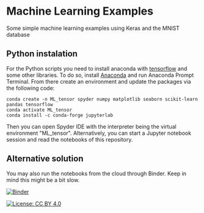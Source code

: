 # Machine Learning Examples

Some simple machine learning examples using Keras and the MNIST database
## Python instalation

For the Python scripts you need to install anaconda with [tensorflow](https://www.tensorflow.org/) and some other libraries. To do so, install [Anaconda](https://docs.anaconda.com/anaconda/install/windows/) and run Anaconda Prompt Terminal. From there create an environment and update the packages via the following code:

 ```concole
 conda create -n ML_tensor spyder numpy matplotlib seaborn scikit-learn pandas tensorflow
 conda activate ML_tensor
 conda install -c conda-forge jupyterlab
 ```

Then you can open Spyder IDE with the interpreter being the virtual environment "ML_tensor". Alternatively, you can start a Jupyter notebook session and read the notebooks of this repository.

## Alternative solution

You may also run the notebooks from the cloud through Binder. Keep in mind this might be a bit slow. 

[![Binder](https://mybinder.org/badge_logo.svg)](https://mybinder.org/v2/gh/SavvasRaptis/machine-learning-examples/HEAD)

[![License: CC BY 4.0](https://img.shields.io/badge/License-CC%20BY%204.0-lightgrey.svg)](https://creativecommons.org/licenses/by/4.0/)

